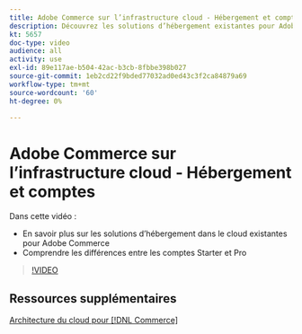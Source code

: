 ```yaml
---
title: Adobe Commerce sur l’infrastructure cloud - Hébergement et comptes
description: Découvrez les solutions d’hébergement existantes pour Adobe Commerce ​. Comprendre les différences entre les comptes Starter et Pro ​.
kt: 5657
doc-type: video
audience: all
activity: use
exl-id: 89e117ae-b504-42ac-b3cb-8fbbe398b027
source-git-commit: 1eb2cd22f9bded77032ad0ed43c3f2ca84879a69
workflow-type: tm+mt
source-wordcount: '60'
ht-degree: 0%

---
```


# Adobe Commerce sur l’infrastructure cloud - Hébergement et comptes

Dans cette vidéo :

- En savoir plus sur les solutions d’hébergement dans le cloud existantes &#x200B; pour Adobe Commerce
- Comprendre les différences entre les comptes Starter et Pro &#x200B;

>[!VIDEO](https://video.tv.adobe.com/v/35813?quality=12&learn=on)

## Ressources supplémentaires

[Architecture du cloud pour [!DNL Commerce]](https://devdocs.magento.com/cloud/architecture/cloud-architecture.html)
